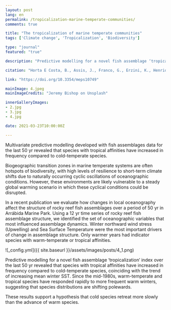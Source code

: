 ```yaml
---
layout: post
lang: en
permalink: /tropicalization-marine-temperate-communities/
comments: true

title: "The tropicalization of marine temperate communities"
tags: ['Climate change', 'Tropicalization', 'Biodiversity']

type: "journal"
featured: "true"

description: "Predictive modelling for a novel fish assemblage ‘tropicalization’ index over the last 50 yr revealed that species with tropical affinities have increased in frequency compared to cold-temperate species."

citation: "Horta E Costa, B., Assis, J., Franco, G., Erzini, K., Henriques, M., Gonçalves, E. J., et al. (2014). Tropicalization of fish assemblages in temperate biogeographic transition zones. Mar. Ecol. Prog. Ser. 504, 241–252. doi:10.3354/meps10749."

link: "https://doi.org/10.3354/meps10749"

mainImage: 4.jpeg
mainImageCredits: "Jeremy Bishop on Unsplash"

innerGalleryImages:
- 2.jpg
- 3.jpg
- 4.jpg

date: 2021-03-23T10:00:00Z

---
```


Multivariate predictive modelling developed with fish assemblages data for the last 50 yr revealed that species with tropical affinities have increased in frequency compared to cold-temperate species.

Biogeographic transition zones in marine temperate systems are often hotspots of biodiversity, with high levels of resilience to short-term climate shifts due to naturally occurring cyclic oscillations of oceanographic conditions. However, these environments are likely vulnerable to a steady global warming scenario in which these cyclical conditions could be disrupted.

In a recent publication we evaluate how changes in local oceanography affect the structure of rocky reef fish assemblages over a period of 50 yr in Arrábida Marine Park. Using a 12 yr time series of rocky reef fish assemblage structure, we identified the set of oceanographic variables that most influenced assemblage dynamics. Winter northward wind stress (Upwelling) and Sea Surface Temperature were the most important drivers of change in assemblage structure. Only warmer years had indicator species with warm-temperate or tropical affinities.

![_config.yml]({{ site.baseurl }}/assets/images/posts/4_1.png)

Predictive modelling for a novel fish assemblage ‘tropicalization’ index over the last 50 yr revealed that species with tropical affinities have increased in frequency compared to cold-temperate species, coinciding with the trend of increasing mean winter SST. Since the mid-1980s, warm-temperate and tropical species have responded rapidly to more frequent warm winters, suggesting that species distributions are shifting polewards.

These results support a hypothesis that cold species retreat more slowly than the advance of warm species.
